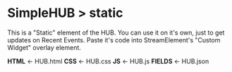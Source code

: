 # SimpleHUB > static

This is a "Static" element of the HUB. You can use it on it's own, just to get updates on Recent Events.
Paste it's code into StreamElement's "Custom Widget" overlay element.

**HTML**    <- HUB.html
**CSS**     <- HUB.css
**JS**      <- HUB.js
**FIELDS**  <- HUB.json